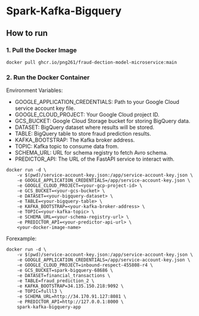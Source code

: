 # Spark-Kafka-Bigquery
## How to run
### 1. Pull the Docker Image
```
docker pull ghcr.io/png261/fraud-dection-model-microservice:main

```
### 2. Run the Docker Container
Environment Variables:
- GOOGLE_APPLICATION_CREDENTIALS: Path to your Google Cloud service account key file.
- GOOGLE_CLOUD_PROJECT: Your Google Cloud project ID.
- GCS_BUCKET: Google Cloud Storage bucket for storing BigQuery data.
- DATASET: BigQuery dataset where results will be stored.
- TABLE: BigQuery table to store fraud prediction results.
- KAFKA_BOOTSTRAP: The Kafka broker address.
- TOPIC: Kafka topic to consume data from.
- SCHEMA_URL: URL for schema registry to fetch Avro schema.
- PREDICTOR_API: The URL of the FastAPI service to interact with.
 
```
docker run -d \
    -v $(pwd)/service-account-key.json:/app/service-account-key.json \
    -e GOOGLE_APPLICATION_CREDENTIALS=/app/service-account-key.json \
    -e GOOGLE_CLOUD_PROJECT=<your-gcp-project-id> \
    -e GCS_BUCKET=<your-gcs-bucket> \
    -e DATASET=<your-bigquery-dataset> \
    -e TABLE=<your-bigquery-table> \
    -e KAFKA_BOOTSTRAP=<your-kafka-broker-address> \
    -e TOPIC=<your-kafka-topic> \
    -e SCHEMA_URL=<your-schema-registry-url> \
    -e PREDICTOR_API=<your-predictor-api-url> \
    <your-docker-image-name>

```
Forexample:
```
docker run -d \
    -v $(pwd)/service-account-key.json:/app/service-account-key.json \
    -e GOOGLE_APPLICATION_CREDENTIALS=/app/service-account-key.json \
    -e GOOGLE_CLOUD_PROJECT=inbound-respect-455808-r4 \
    -e GCS_BUCKET=spark-bigquery-68686 \
    -e DATASET=financial_transactions \
    -e TABLE=fraud_prediction_2 \
    -e KAFKA_BOOTSTRAP=34.135.150.218:9092 \
    -e TOPIC=fulll3 \
    -e SCHEMA_URL=http://34.170.91.127:8081 \
    -e PREDICTOR_API=http://127.0.0.1:8000 \
    spark-kafka-bigquery-app
```
